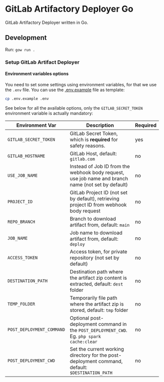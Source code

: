 # GitLab Artifactory Deployer Go

GitLab Artifactory Deployer written in Go.

## Development

Run: `gow run .`

### Setup GitLab Artifact Deployer

#### Environment variables options

You need to set some settings using environment variables, for that we use the `.env` file. You can use the [.env.example](.env.example) file as template:

```sh
cp .env.example .env
```

See below for all the available options, only the `GITLAB_SECRET_TOKEN` environment variable is actually mandatory:

| Environment Var           | Description                                                                                        | Required |
| ------------------------- | -------------------------------------------------------------------------------------------------- | -------- |
| `GITLAB_SECRET_TOKEN`     | GitLab Secret Token, which is **required** for safety reasons.                                     | yes      |
| `GITLAB_HOSTNAME`         | GitLab Host, default: `gitlab.com`                                                                 | no       |
| `USE_JOB_NAME`            | Instead of Job ID from the webhook body request, use job name and branch name (not set by default) | no       |
| `PROJECT_ID`              | GitLab Project ID (not set by default), retrieving project ID from webhook body request            | no       |
| `REPO_BRANCH`             | Branch to download artifact from, default: `main`                                                  | no       |
| `JOB_NAME`                | Job name to download artifact from, default: `deploy`                                              | no       |
| `ACCESS_TOKEN`            | Access token, for private repository (not set by default)                                          | no       |
| `DESTINATION_PATH`        | Destination path where the artifact zip content is extracted, default: `dest` folder               | no       |
| `TEMP_FOLDER`             | Temporarily file path where the artifact zip is stored, default: `tmp` folder                      | no       |
| `POST_DEPLOYMENT_COMMAND` | Optional post-deployment command in the `POST_DEPLOYMENT_CWD`. Eg. `php spark cache:clear`         | no       |
| `POST_DEPLOYMENT_CWD`     | Set the current working directory for the post-deployment command, default: `$DESTINATION_PATH`    | no       |
